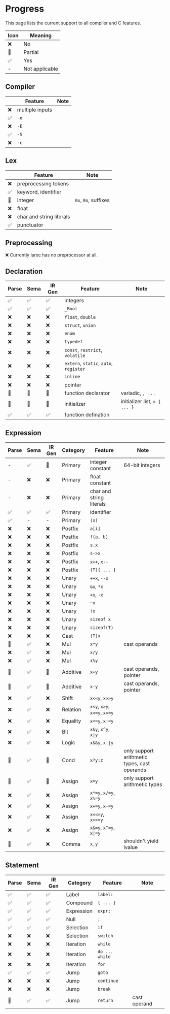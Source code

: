 Progress
========

This page lists the current support to all compiler and C features.

| Icon | Meaning        |
|------|----------------|
| ❌   | No             |
| 🔵   | Partial        |
| ✅   | Yes            |
| -    | Not applicable |

Compiler
--------

|    | Feature | Note |
|----|---------|------|
| ❌ | multiple inputs | |
| ✅ | `-o` | |
| ❌ | `-E` | |
| ✅ | `-S` | |
| ❌ | `-c` | |

Lex
---

|    | Feature | Note |
|----|---------|------|
| ❌ | preprocessing tokens | |
| ✅ | keyword, identifier | |
| 🔵 | integer | `0x`, `0o`, suffixes |
| ❌ | float | |
| ❌ | char and string literals | |
| ✅ | punctuator | |

Preprocessing
-------------

❌ Currently laroc has no preprocessor at all.

Declaration
-----------

| Parse | Sema | IR Gen | Feature | Note |
|-------|------|--------|---------|------|
| ✅    | ✅   | ✅     | integers | |
| ✅    | ✅   | ✅     | `_Bool` | |
| ❌    | ❌   | ❌     | `float`, `double` | |
| ❌    | ❌   | ❌     | `struct`, `union` | |
| ❌    | ❌   | ❌     | `enum` | |
| ❌    | ❌   | ❌     | `typedef` | |
| ❌    | ❌   | ❌     | `const`, `restrict`, `volatile` | |
| ❌    | ❌   | ❌     | `extern`, `static`, `auto`, `register` | |
| ❌    | ❌   | ❌     | `inline` | |
| ❌    | ❌   | ❌     | pointer | |
| 🔵    | 🔵   | 🔵     | function declarator | variadic, `, ...` |
| 🔵    | 🔵   | 🔵     | initializer | initializer list, `= { ... }` |
| ✅    | ✅   | ✅     | function defination | |

Expression
----------

| Parse | Sema | IR Gen | Category | Feature | Note |
|-------|------|--------|----------|---------|------|
| -     | ✅   | 🔵     | Primary  | integer constant | 64-bit integers |
| -     | ❌   | ❌     | Primary  | float constant | |
| -     | ❌   | ❌     | Primary  | char and string literals | |
| ✅    | ✅   | ✅     | Primary  | identifier | |
| ✅    | -    | -      | Primary  | `(x)` | |
| ❌    | ❌   | ❌     | Postfix  | `a[i]` | |
| ❌    | ❌   | ❌     | Postfix  | `f(a, b)` | |
| ❌    | ❌   | ❌     | Postfix  | `s.x` | |
| ❌    | ❌   | ❌     | Postfix  | `s->x` | |
| ❌    | ❌   | ❌     | Postfix  | `x++`, `x--` | |
| ❌    | ❌   | ❌     | Postfix  | `(T){ ... }` | |
| ❌    | ❌   | ❌     | Unary    | `++x`, `--x` | |
| ❌    | ❌   | ❌     | Unary    | `&x`, `*x` | |
| ❌    | ❌   | ❌     | Unary    | `+x`, `-x` | |
| ❌    | ❌   | ❌     | Unary    | `~x` | |
| ❌    | ❌   | ❌     | Unary    | `!x` | |
| ❌    | ❌   | ❌     | Unary    | `sizeof x` | |
| ❌    | ❌   | ❌     | Unary    | `sizeof(T)` | |
| ❌    | ❌   | ❌     | Cast     | `(T)x` | |
| 🔵    | ✅   | ❌     | Mul      | `x*y` | cast operands |
| ❌    | ✅   | ❌     | Mul      | `x/y` | |
| ❌    | ✅   | ❌     | Mul      | `x%y` | |
| 🔵    | ✅   | 🔵     | Additive | `x+y` | cast operands, pointer |
| 🔵    | ✅   | 🔵     | Additive | `x-y` | cast operands, pointer |
| ❌    | ✅   | ❌     | Shift    | `x<<y`, `x>>y` | |
| ❌    | ✅   | ❌     | Relation | `x<y`, `x>y`, `x<=y`, `x>=y` | |
| ❌    | ✅   | ❌     | Equality | `x==y`, `x!=y` | |
| ❌    | ✅   | ❌     | Bit      | `x&y`, `x^y`, `x\|y` | |
| ❌    | ✅   | ❌     | Logic    | `x&&y`, `x\|\|y` | |
| 🔵    | ✅   | 🔵     | Cond     | `x?y:z` | only support arithmetic types, cast operands |
| 🔵    | ✅   | 🔵     | Assign   | `x=y`  | only support arithmetic types |
| ❌    | ✅   | ❌     | Assign   | `x*=y`, `x/=y`, `x%=y` | |
| ❌    | ✅   | ❌     | Assign   | `x+=y`, `x-=y` | |
| ❌    | ✅   | ❌     | Assign   | `x<<=y`, `x>>=y` | |
| ❌    | ✅   | ❌     | Assign   | `x&=y`, `x^=y`, `x\|=y` | |
| 🔵    | ✅   | ❌     | Comma    | `x,y` | shouldn't yield lvalue |

Statement
----------

| Parse | Sema | IR Gen | Category   | Feature | Note |
|-------|------|--------|------------|---------|------|
| ✅    | ✅   | ✅     | Label      | `label:` | |
| ✅    | ✅   | ✅     | Compound   | `{ ... }` | |
| ✅    | ✅   | ✅     | Expression | `expr;` | |
| ✅    | ✅   | ✅     | Null       | `;` | |
| ✅    | ✅   | ✅     | Selection  | `if` | |
| ❌    | ❌   | ❌     | Selection  | `switch` | |
| ❌    | ❌   | ❌     | Iteration  | `while` | |
| ❌    | ❌   | ❌     | Iteration  | `do ... while` | |
| ❌    | ❌   | ❌     | Iteration  | `for` | |
| ✅    | ✅   | ✅     | Jump       | `goto` | |
| ❌    | ❌   | ❌     | Jump       | `continue` | |
| ❌    | ❌   | ❌     | Jump       | `break` | |
| 🔵    | ✅   | ✅     | Jump       | `return` | cast operand |
